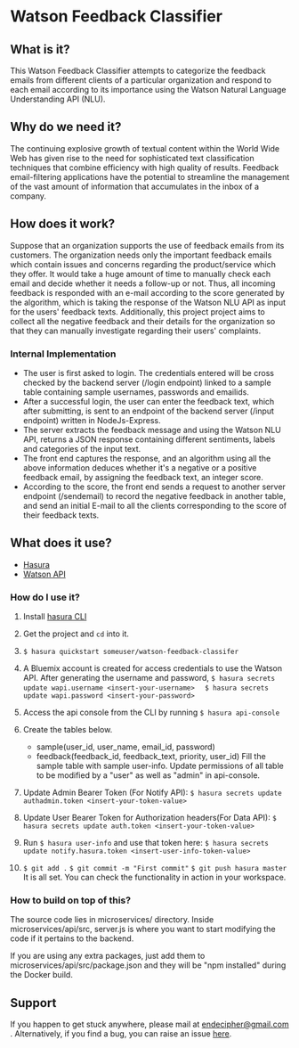 # Watson Feedback Classifier


## What is it?

This Watson Feedback Classifier attempts to categorize the feedback emails from different clients of a particular organization and respond to each email according to its importance using the Watson Natural Language Understanding API (NLU). 

## Why do we need it?
The continuing explosive growth of textual content within the World Wide Web has given rise to the need for sophisticated text classification techniques that combine efficiency with high quality of results. Feedback email-filtering applications have the potential to streamline the management of the vast amount of information that accumulates in the inbox of a company. 

## How does it work?

Suppose that an organization supports the use of feedback emails from its customers.
The organization needs only the important feedback emails which contain issues and concerns regarding the product/service which they offer. It would take a huge amount of time to manually check each email and decide whether it needs a follow-up or not.
Thus, all incoming feedback is responded with an e-mail according to the score generated by the algorithm, which is taking the response of the Watson NLU API as input for the users' feedback texts. Additionally, this project project aims to collect all the negative feedback and their details for the organization so that they can manually investigate regarding their users' complaints. 


### Internal Implementation

- The user is first asked to login. The credentials entered will be cross checked by the backend server (/login endpoint) linked to a sample table containing sample usernames, passwords and emailids. 
- After a successful login, the user can enter the feedback text, which after submitting, is sent to an endpoint of the backend server (/input endpoint) written in NodeJs-Express.
- The server extracts the feedback message and using the Watson NLU API, returns a JSON response containing different sentiments, labels and categories of the input text. 
- The front end captures the response, and an algorithm using all the above information deduces whether it's a negative or a positive feedback email, by assigning the feedback text, an integer score.
- According to the score, the front end sends a request to another server endpoint (/sendemail) to record the negative feedback in another table, and send an initial E-mail to all the clients corresponding to the score of their feedback texts. 


## What does it use?
- [Hasura](https://hasura.io)
- [Watson API](https://www.ibm.com/watson/developercloud/natural-language-understanding/api)

### How do I use it?
 1. Install [hasura CLI](https://docs.hasura.io/0.15/manual/install-hasura-cli.html)
 2. Get the project and `cd` into it.
 3. `$ hasura quickstart someuser/watson-feedback-classifer`
4. A Bluemix account is created for access credentials to use the Watson API. After generating the username and password, 
`$ hasura secrets update wapi.username <insert-your-username> 
` 
`$ hasura secrets update wapi.password <insert-your-password>
`

5. Access the api console from the CLI by running `$ hasura api-console`
6. Create the tables below.
	- sample(user_id, user_name, email_id, password) 
	- feedback(feedback_id, feedback_text, priority, user_id)
	Fill the sample table with sample user-info.
	Update permissions of all table to be modified by a "user" as well as "admin" in api-console.
7. Update Admin Bearer Token (For Notify API): `$ hasura secrets update authadmin.token <insert-your-token-value> 
` 
8. Update User Bearer Token for Authorization headers(For Data API): `$ hasura secrets update auth.token <insert-your-token-value>
`
9. Run `$ hasura user-info` and use that token here: `$ hasura secrets update notify.hasura.token <insert-user-info-token-value>` 
10. 
	`$ git add .`
`$ git commit -m "First commit"`
`$ git push hasura master`
It is all set. You can check the functionality in action in your workspace.

### How to build on top of this?
The source code lies in microservices/ directory. 
Inside microservices/api/src, server.js is where you want to start modifying the code if it pertains to the backend.

If you are using any extra packages, just add them to microservices/api/src/package.json and they will be "npm installed" during the Docker build.

## Support
If you happen to get stuck anywhere, please mail at endecipher@gmail.com . Alternatively, if you find a bug, you can raise an issue [here](https://github.com/issues).
